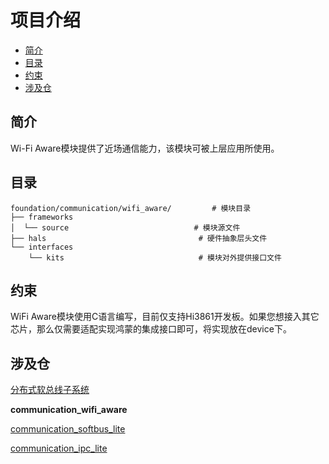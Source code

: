 # 项目介绍<a name="ZH-CN_TOPIC_0000001124444687"></a>

-   [简介](#section11660541593)
-   [目录](#section1464106163817)
-   [约束](#section13591154411)
-   [涉及仓](#section12828123401219)

## 简介<a name="section11660541593"></a>

Wi-Fi Aware模块提供了近场通信能力，该模块可被上层应用所使用。

## 目录<a name="section1464106163817"></a>

```
foundation/communication/wifi_aware/         # 模块目录
├── frameworks
│  └── source                            # 模块源文件
├── hals                                  # 硬件抽象层头文件
└── interfaces
    └── kits                              # 模块对外提供接口文件
```

## 约束<a name="section13591154411"></a>

WiFi Aware模块使用C语言编写，目前仅支持Hi3861开发板。如果您想接入其它芯片，那么仅需要适配实现鸿蒙的集成接口即可，将实现放在device下。

## 涉及仓<a name="section12828123401219"></a>

[分布式软总线子系统](https://gitee.com/openharmony/docs/blob/master/zh-cn/readme/%E5%88%86%E5%B8%83%E5%BC%8F%E8%BD%AF%E6%80%BB%E7%BA%BF%E5%AD%90%E7%B3%BB%E7%BB%9F.md)

**communication\_wifi\_aware**

[communication\_softbus\_lite](https://gitee.com/openharmony/communication_softbus_lite/blob/master/README_zh.md)

[communication\_ipc\_lite](https://gitee.com/openharmony/communication_ipc_lite/blob/master/README_zh.md)

